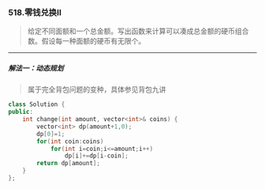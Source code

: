 ### 518.零钱兑换II
> 给定不同面额和一个总金额。写出函数来计算可以凑成总金额的硬币组合数。假设每一种面额的硬币有无限个。 
***
##### 解法一：动态规划
> 属于完全背包问题的变种，具体参见背包九讲
```c++
class Solution {
public:
    int change(int amount, vector<int>& coins) {
        vector<int> dp(amount+1,0);
        dp[0]=1;
        for(int coin:coins)
            for(int i=coin;i<=amount;i++)
                dp[i]+=dp[i-coin];
        return dp[amount];
    }
};
```

